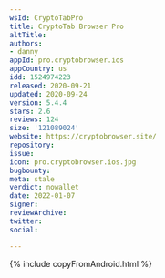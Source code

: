 ```yaml
---
wsId: CryptoTabPro
title: CryptoTab Browser Pro
altTitle: 
authors:
- danny
appId: pro.cryptobrowser.ios
appCountry: us
idd: 1524974223
released: 2020-09-21
updated: 2020-09-24
version: 5.4.4
stars: 2.6
reviews: 124
size: '121089024'
website: https://cryptobrowser.site/
repository: 
issue: 
icon: pro.cryptobrowser.ios.jpg
bugbounty: 
meta: stale
verdict: nowallet
date: 2022-01-07
signer: 
reviewArchive: 
twitter: 
social: 

---
```


{% include copyFromAndroid.html %}
